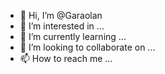 - 👋 Hi, I’m @Garaolan
- 👀 I’m interested in ...
- 🌱 I’m currently learning ...
- 💞️ I’m looking to collaborate on ...
- 📫 How to reach me ...

<!---
Garaolan/Garaolan is a ✨ special ✨ repository because its `README.md` (this file) appears on your GitHub profile.
You can click the Preview link to take a look at your changes.
--->
